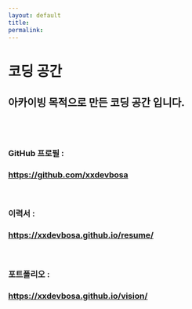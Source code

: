 ```yaml
---
layout: default
title: 
permalink: 
---
```


<h1>코딩 공간</h1>
<h2>
    아카이빙 목적으로 만든 코딩 공간 입니다. <br/>
<h2>
<br/>
<h3>GitHub 프로필 :</h3>
<h3><a href="https://github.com/xxdevbosa">https://github.com/xxdevbosa</a></h3>
<br/>
<h3>이력서 :</h3>
<h3><a href="https://xxdevbosa.github.io/resume/">https://xxdevbosa.github.io/resume/</a></h3>
<br/>
<h3>포트폴리오 :</h3>
<h3><a href="https://xxdevbosa.github.io/vision/">https://xxdevbosa.github.io/vision/</a></h3>